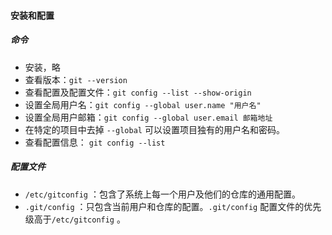 #### 安装和配置

##### 命令

- 安装，略
- 查看版本：`git --version`
- 查看配置及配置文件：`git config --list --show-origin` 
- 设置全局用户名：`git config --global user.name "用户名"`
- 设置全局用户邮箱：`git config --global user.email 邮箱地址` 
- 在特定的项目中去掉 `--global` 可以设置项目独有的用户名和密码。
- 查看配置信息： `git config --list` 

##### 配置文件

- `/etc/gitconfig` ：包含了系统上每一个用户及他们的仓库的通用配置。
- `.git/config` ：只包含当前用户和仓库的配置。`.git/config`  配置文件的优先级高于`/etc/gitconfig` 。